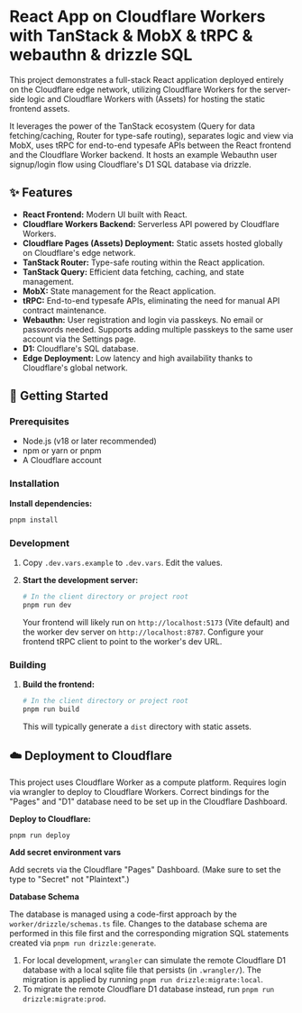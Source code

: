 # React App on Cloudflare Workers with TanStack & MobX & tRPC & webauthn & drizzle SQL

This project demonstrates a full-stack React application deployed entirely on the Cloudflare edge network, utilizing Cloudflare Workers for the server-side logic and Cloudflare Workers with (Assets) for hosting the static frontend assets.

It leverages the power of the TanStack ecosystem (Query for data fetching/caching, Router for type-safe routing), separates logic and view via MobX, uses tRPC for end-to-end typesafe APIs between the React frontend and the Cloudflare Worker backend.
It hosts an example Webauthn user signup/login flow using Cloudflare's D1 SQL database via drizzle.

## ✨ Features

*   **React Frontend:** Modern UI built with React.
*   **Cloudflare Workers Backend:** Serverless API powered by Cloudflare Workers.
*   **Cloudflare Pages (Assets) Deployment:** Static assets hosted globally on Cloudflare's edge network.
*   **TanStack Router:** Type-safe routing within the React application.
*   **TanStack Query:** Efficient data fetching, caching, and state management.
*   **MobX:** State management for the React application.
*   **tRPC:** End-to-end typesafe APIs, eliminating the need for manual API contract maintenance.
*   **Webauthn:** User registration and login via passkeys. No email or passwords needed. Supports adding multiple passkeys to the same user account via the Settings page.
*   **D1:** Cloudflare's SQL database.
*   **Edge Deployment:** Low latency and high availability thanks to Cloudflare's global network.

## 🚀 Getting Started

### Prerequisites

*   Node.js (v18 or later recommended)
*   npm or yarn or pnpm
*   A Cloudflare account

### Installation



**Install dependencies:**

```bash
pnpm install
```

### Development

1. Copy `.dev.vars.example` to `.dev.vars`. Edit the values.
2.  **Start the development server:**
    ```bash
    # In the client directory or project root
    pnpm run dev
    ```


    Your frontend will likely run on `http://localhost:5173` (Vite default) and the worker dev server on `http://localhost:8787`. Configure your frontend tRPC client to point to the worker's dev URL.

### Building

1.  **Build the frontend:**
    ```bash
    # In the client directory or project root
    pnpm run build
    ```
    This will typically generate a `dist` directory with static assets.



## ☁️ Deployment to Cloudflare

This project uses Cloudflare Worker as a compute platform.
Requires login via wrangler to deploy to Cloudflare Workers.
Correct bindings for the "Pages" and "D1" database need to be set up in the Cloudflare Dashboard.

**Deploy to Cloudflare:**
```bash
pnpm run deploy
```

**Add secret environment vars**

Add secrets via the Cloudflare "Pages" Dashboard. (Make sure to set the type to "Secret" not "Plaintext".)

**Database Schema**

The database is managed using a code-first approach by the `worker/drizzle/schemas.ts` file.
Changes to the database schema are performed in this file first and the corresponding migration SQL statements created via `pnpm run drizzle:generate`.

1. For local development, `wrangler` can simulate the remote Cloudflare D1 database with a local sqlite file that persists (in `.wrangler/`). The migration is applied by running `pnpm run drizzle:migrate:local`.
2. To migrate the remote Cloudflare D1 database instead, run `pnpm run drizzle:migrate:prod`.
